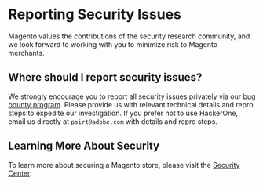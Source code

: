# Reporting Security Issues

Magento values the contributions of the security research community, and we look forward to working with you to minimize risk to Magento merchants. 

## Where should I report security issues?

We strongly encourage you to report all security issues privately via our [bug bounty program](https://hackerone.com/magento).  Please provide us with relevant technical details and repro steps to expedite our investigation.  If you prefer not to use HackerOne, email us directly at `psirt@adobe.com` with details and repro steps.  

## Learning More About Security
To learn more about securing a Magento store, please visit the [Security Center](https://magento.com/security).
